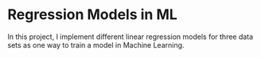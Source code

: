 # Regression Models in ML
In this project, I implement different linear regression models for three data sets as one way to train a model in Machine Learning.
